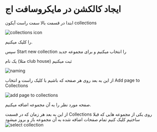 # ایجاد کالکشن در مایکروسافت اج

ابتدا در قسمت بالا سمت راست آیکون collections

![collections icon](/edge/collections_icon.jpg)

را کلیک میکنیم.

سپس Start new collection را انتخاب میکنیم و برای مجموعه جدید

یک نام (مثلا club house) ثبت میکنیم

![naming](/edge/SetName.jpg)

از این به بعد روی هر صفحه که باشیم با کلیک راست و انتخاب
Add page to Collections

![add page to collections](/edge/add_page.jpg)

صفحه مورد نظر را به آن مجموعه اضافه میکنیم.

از این به بعد هر زمان که در قسمت Collections روی یکی از مجموعه هایی
که قبلا ساختیم کلیک کنیم تمام صفحات اضافه شده به آن مجموعه باز و بروز میشود
![select collection](/edge/Select_Collection.jpg)
